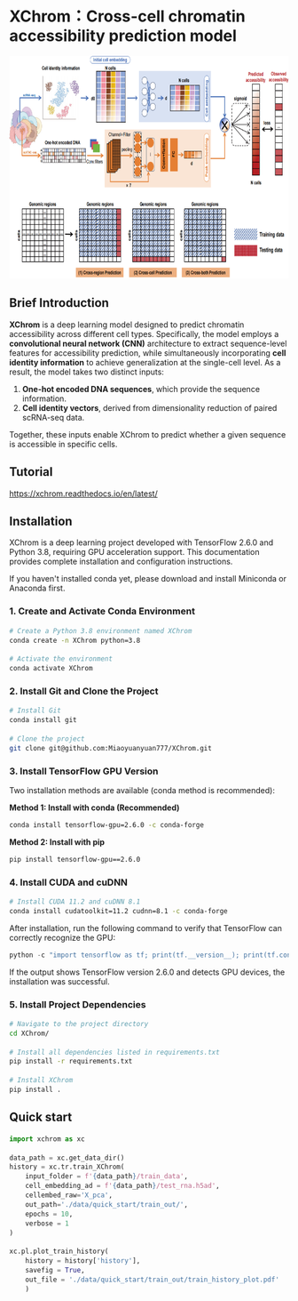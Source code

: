 # **XChrom：Cross-cell chromatin accessibility prediction model**

<div align=left><img width = '800' height ='400' src ="XChrom_pipeline.png"/></div>

## **Brief Introduction**

**XChrom** is a deep learning model designed to predict chromatin accessibility across different cell types. Specifically, the model employs a **convolutional neural network (CNN)** architecture to extract sequence-level features for accessibility prediction, while simultaneously incorporating **cell identity information** to achieve generalization at the single-cell level. As a result, the model takes two distinct inputs:  

1. **One-hot encoded DNA sequences**, which provide the sequence information.  
2. **Cell identity vectors**, derived from dimensionality reduction of paired scRNA-seq data.  

Together, these inputs enable XChrom to predict whether a given sequence is accessible in specific cells.  

## **Tutorial**

https://xchrom.readthedocs.io/en/latest/

## **Installation**

XChrom is a deep learning project developed with TensorFlow 2.6.0 and Python 3.8, requiring GPU acceleration support. This documentation provides complete installation and configuration instructions.

If you haven't installed conda yet, please download and install Miniconda or Anaconda first.

### 1. Create and Activate Conda Environment

```bash
# Create a Python 3.8 environment named XChrom
conda create -n XChrom python=3.8

# Activate the environment
conda activate XChrom
```

### 2. Install Git and Clone the Project

```bash
# Install Git
conda install git

# Clone the project
git clone git@github.com:Miaoyuanyuan777/XChrom.git
```

### 3. Install TensorFlow GPU Version

Two installation methods are available (conda method is recommended):

**Method 1: Install with conda (Recommended)**

```bash
conda install tensorflow-gpu=2.6.0 -c conda-forge
```

**Method 2: Install with pip**

```bash
pip install tensorflow-gpu==2.6.0
```

### 4. Install CUDA and cuDNN

```bash
# Install CUDA 11.2 and cuDNN 8.1
conda install cudatoolkit=11.2 cudnn=8.1 -c conda-forge
```

After installation, run the following command to verify that TensorFlow can correctly recognize the GPU:

```python
python -c "import tensorflow as tf; print(tf.__version__); print(tf.config.list_physical_devices('GPU'))"
```

If the output shows TensorFlow version 2.6.0 and detects GPU devices, the installation was successful.

### 5. Install Project Dependencies

```bash
# Navigate to the project directory
cd XChrom/

# Install all dependencies listed in requirements.txt
pip install -r requirements.txt

# Install XChrom
pip install .
```

## **Quick start**
```python
import xchrom as xc

data_path = xc.get_data_dir()
history = xc.tr.train_XChrom(
    input_folder = f'{data_path}/train_data',
    cell_embedding_ad = f'{data_path}/test_rna.h5ad',
    cellembed_raw='X_pca',
    out_path='./data/quick_start/train_out/',
    epochs = 10,
    verbose = 1
)

xc.pl.plot_train_history(
    history = history['history'],
    savefig = True,
    out_file = './data/quick_start/train_out/train_history_plot.pdf'
    )
```
